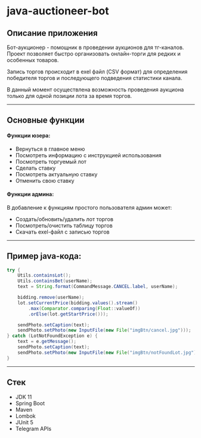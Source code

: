 # java-auctioneer-bot

## Описание приложения

Бот-аукционер - помощник в проведении аукционов для тг-каналов. 
Проект позволяет быстро организовать онлайн-торги для редких и особенных товаров.

Запись торгов происходит в exel файл (CSV формат) для определения победителя торгов и
последующего подведения статистики канала.

В данный момент осуществлена возможность проведения 
аукциона только для одной позиции лота за время торгов.

----

## Основные функции

#### Функции юзера:

- Вернуться в главное меню
- Посмотреть информацию с инструкцией использования
- Посмотреть торгуемый лот
- Сделать ставку
- Посмотреть актуальную ставку 
- Отменить свою ставку

#### Функции админа:

В добавление к функциям простого пользователя админ может:

- Создать/обновить/удалить лот торгов
- Посмотреть/очистить таблицу торгов
- Скачать exel-файл с записью торгов
____

## Пример java-кода:

```java
try {
    Utils.containsLot();
    Utils.containsBet(userName);
    text = String.format(CommandMessage.CANCEL.label, userName);

    bidding.remove(userName);
    lot.setCurrentPrice(bidding.values().stream()
        .max(Comparator.comparing(Float::valueOf))
        .orElse(lot.getStartPrice()));

    sendPhoto.setCaption(text);
    sendPhoto.setPhoto(new InputFile(new File("imgBtn/cancel.jpg")));
} catch (LotNotFoundException e) {
    text = e.getMessage();
    sendPhoto.setCaption(text);
    sendPhoto.setPhoto(new InputFile(new File("imgBtn/notFoundLot.jpg")));
}
```
----
## Стек
- JDK 11
- Spring Boot
- Maven
- Lombok
- JUnit 5
- Telegram APIs
